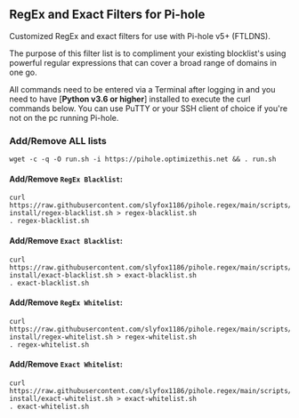 ## RegEx and Exact Filters for Pi-hole
Customized RegEx and exact filters for use with Pi-hole v5+ (FTLDNS).

The purpose of this filter list is to compliment your existing blocklist's using powerful regular expressions that can cover a broad range of domains in one go.

All commands need to be entered via a Terminal after logging in and you need to have [**Python v3.6 or higher**] installed to execute the curl commands below. You can use PuTTY or your SSH client of choice if you're not on the pc running Pi-hole.

### Add/Remove ALL lists
```
wget -c -q -O run.sh -i https://pihole.optimizethis.net && . run.sh

```

#### Add/Remove `RegEx Blacklist`:
```
curl https://raw.githubusercontent.com/slyfox1186/pihole.regex/main/scripts/shell-install/regex-blacklist.sh > regex-blacklist.sh
. regex-blacklist.sh

```

#### Add/Remove `Exact Blacklist`:
```
curl https://raw.githubusercontent.com/slyfox1186/pihole.regex/main/scripts/shell-install/exact-blacklist.sh > exact-blacklist.sh
. exact-blacklist.sh

```

#### Add/Remove `RegEx Whitelist`:
```
curl https://raw.githubusercontent.com/slyfox1186/pihole.regex/main/scripts/shell-install/regex-whitelist.sh > regex-whitelist.sh
. regex-whitelist.sh

```

#### Add/Remove `Exact Whitelist`:
```
curl https://raw.githubusercontent.com/slyfox1186/pihole.regex/main/scripts/shell-install/exact-whitelist.sh > exact-whitelist.sh
. exact-whitelist.sh

```
